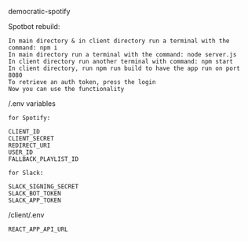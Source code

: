 democratic-spotify

Spotbot rebuild:

    In main directory & in client directory run a terminal with the command: npm i
    In main directory run a terminal with the command: node server.js
    In client directory run another terminal with command: npm start
    In client directory, run npm run build to have the app run on port 8080
    To retrieve an auth token, press the login
    Now you can use the functionality

/.env variables

    for Spotify:

    CLIENT_ID
    CLIENT_SECRET
    REDIRECT_URI
    USER_ID
    FALLBACK_PLAYLIST_ID

    for Slack:

    SLACK_SIGNING_SECRET
    SLACK_BOT_TOKEN
    SLACK_APP_TOKEN


/client/.env

    REACT_APP_API_URL

